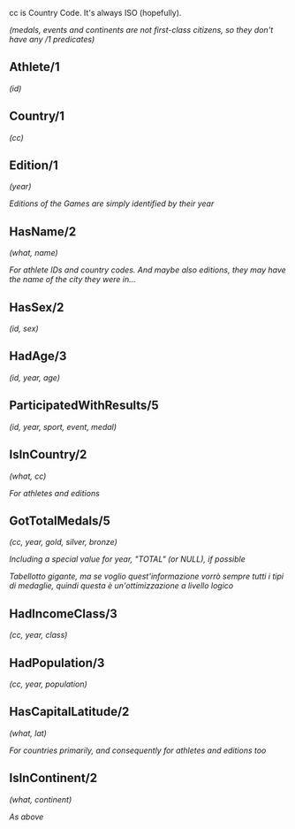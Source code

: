 cc is Country Code. It's always ISO (hopefully).

*(medals, events and continents are not first-class citizens, so they don't have any /1 predicates)*

## Athlete/1
*(id)*

## Country/1
*(cc)*

## Edition/1
*(year)*

*Editions of the Games are simply identified by their year*

## HasName/2
*(what, name)*

*For athlete IDs and country codes. And maybe also editions, they may have the name of the city they were in...*

## HasSex/2
*(id, sex)*

## HadAge/3
*(id, year, age)*

## ParticipatedWithResults/5
*(id, year, sport, event, medal)*

## IsInCountry/2
*(what, cc)*

*For athletes and editions*

## GotTotalMedals/5
*(cc, year, gold, silver, bronze)*

*Including a special value for year, "TOTAL" (or NULL), if possible*

*Tabellotto gigante, ma se voglio quest'informazione vorrò sempre tutti i tipi di medaglie, quindi questa è un'ottimizzazione a livello logico*

## HadIncomeClass/3
*(cc, year, class)*

## HadPopulation/3
*(cc, year, population)*

## HasCapitalLatitude/2
*(what, lat)*

*For countries primarily, and consequently for athletes and editions too*

## IsInContinent/2
*(what, continent)*

*As above*
